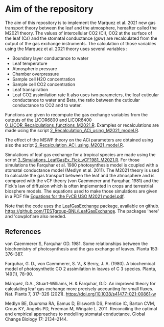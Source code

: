 # Aim of the repository
 
 The aim of this repository is to implement the Marquez et al. 2021 new gas transport theory between the leaf and the atmosphere, hereafter called the M2021 theory.
 The values of intercellular CO2 (Ci), CO2 at the surface of the leaf (Cs) and the stomatal conductance (gsw) are recalculated from the output of the gas exchange instruments.
 The calculation of those variables using the Marquez et al. 2021 theory uses several variables :
 - Boundary layer conductance to water
 - Leaf temperature
 - Atmospheric pressure
 - Chamber overpressure
 - Sample cell H2O concentration
 - Sample cell CO2 concentration
 - Leaf transpiration
 - Leaf CO2 assimilation rate
It also uses two parameters, the leaf cuticular conductance to water and Beta, the ratio between the cuticular conductance to CO2 and to water. 

Functions are given to recompute the gas exchange variables from the outputs of the LICOR6800 and LICOR6400 [0_LICOR_Recalculations_functions_M2021.R](https://github.com/TESTgroup-BNL/Marquez_et_al_2021_New_Gasex_theory/blob/main/0_LICOR_Recalculations_functions_M2021.R). Examples or recalculations are made using the script [2_Recalculation_ACi_using_M2021_model.R](https://github.com/TESTgroup-BNL/Marquez_et_al_2021_New_Gasex_theory/blob/main/2_Recalculation_ACi_using_M2021_model.R).

The effect of the MSWF theory on the ACi parameters are obtained using also the script [2_Recalculation_ACi_using_M2021_model.R](https://github.com/TESTgroup-BNL/Marquez_et_al_2021_New_Gasex_theory/blob/main/2_Recalculation_ACi_using_M2021_model.R).

Simulations of leaf gas exchange for a tropical species are made using the script [3_Simulations_LeafGasEx_Fick_vCF1981_M2021.R](https://github.com/TESTgroup-BNL/Marquez_et_al_2021_New_Gasex_theory/blob/main/3_Simulations_LeafGasEx_Fick_vCF1981_M2021.R). For those simulations the Farquhar et al. 1980 photosynthesis model is coupled with a stomatal conductance model (Medlyn et al. 2011). The M2021 theory is used to calculate the gas transport between the leaf and the atmosphere and is compared with the vCF theory (von Caemmerer and Farquhar, 1981) and the Fick's law of diffusion which is often implemented in crops and terrestrial biosphere models. The equations used to make those simulations are given in a PDF file [Equations for the FvCB USO M2021 model.pdf](https://github.com/TESTgroup-BNL/Marquez_et_al_2021_New_Gasex_theory/blob/main/Equations%20for%20the%20FvCB%20USO%20M2021%20model.pdf).

Note that the code uses the [LeafGasExchange](https://github.com/TESTgroup-BNL/LeafGasExchange) package, available on github. https://github.com/TESTgroup-BNL/LeafGasExchange.
The packages 'here' and 'cowplot'are also needed.


## References
von Caemmerer S, Farquhar GD. 1981. Some relationships between the biochemistry of photosynthesis and the gas exchange of leaves. Planta 153: 376–387.

Farquhar, G. D., von Caemmerer, S. V., & Berry, J. A. (1980). A biochemical model of photosynthetic CO 2 assimilation in leaves of C 3 species. Planta, 149(1), 78-90.

Márquez, D.A., Stuart-Williams, H. & Farquhar, G.D. An improved theory for calculating leaf gas exchange more precisely accounting for small fluxes. Nat. Plants 7, 317–326 (2021). https://doi.org/10.1038/s41477-021-00861-w

Medlyn BE, Duursma RA, Eamus D, Ellsworth DS, Prentice IC, Barton CVM, Crous KY, Angelis PD, Freeman M, Wingate L. 2011. Reconciling the optimal and empirical approaches to modelling stomatal conductance. Global Change Biology 17: 2134–2144.
